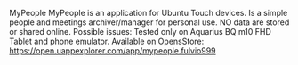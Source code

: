 MyPeople
MyPeople is an application for Ubuntu Touch devices. Is a simple people and meetings archiver/manager for personal use.
NO data are stored or shared online.
Possible issues: Tested only on Aquarius BQ m10 FHD Tablet and phone emulator. 
Available on OpensStore: https://open.uappexplorer.com/app/mypeople.fulvio999


